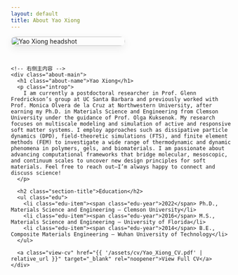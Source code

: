 ```yaml
---
layout: default
title: About Yao Xiong
---
```


<style>
  :root{
    --accent: seagreen;
    --text: #222;
    --muted: #666;
    --bg-soft: #f6f8f8;
  }

  .about-wrap{
    display:flex; gap:28px; align-items:flex-start;
    margin: 0 0 2.5rem 0;
    flex-wrap:wrap;
  }
  .about-photo{
    width:260px; max-width:100%;
    align-self: center;           /* ← 让头像相对右侧整块内容垂直居中 */
  }
  .about-photo img{
    width:100%; height:auto; display:block;
    border-radius:14px;
    box-shadow:0 6px 18px rgba(0,0,0,.08);
  }

  .about-main{ flex:1 1 420px; min-width:320px; }
  .about-name{ font-size:1.8rem; font-weight:700; margin:.25rem 0 0.75rem; }
  .introp{ font-size:1.3rem; line-height:1.5; color:var(--text); max-width:72ch; text-align: justify;}

  /* ---------- Education ---------- */
  .section-title{
    font-size:1.3rem;            /* 与你要求一致 */
    letter-spacing:.02em;
    margin:1.75rem 0 .75rem;
    font-weight:700;
  }
  .edu{
    list-style:none;
    padding-left:0;
    margin: .5rem 0 0 0;
    max-width:72ch;
  }
  .edu-item{
    font-size:1.1rem;            /* 每一项 1.1rem */
    color:var(--text);
    line-height:1.45;
    margin:.6rem 0;
    display:flex;                /* 让 bullet 与文本自然对齐 */
    align-items:flex-start;
  }
  .edu-item::before{
    content:"";
    width:10px; height:10px;
    border-radius:50%;
    background: var(--accent);
    flex: 0 0 10px;
    margin-right:.6rem;
    margin-top:.5em;             /* ← 让圆点与首行中线对齐；需要更高/更低可微调 */
    box-shadow: 0 0 0 3px rgba(46,139,87,.15);
  }
  .edu-year{ font-weight:700; margin-right:.4rem; }

  /* “View Full CV” 与 Education 同字号且左对齐 */
  .view-cv{
    display:block;               /* 独占一行，左边界与标题/列表对齐 */
    margin-top: 1.1rem;
    font-size: 1.3rem;           /* 与 Education 一样大 */
    font-weight: 700;
    color: var(--accent);
    text-decoration: none;
    border-bottom: 2px solid transparent;
    width: fit-content;
  }
  .view-cv:hover{ border-color: var(--accent); }

  /* 适配小屏：保持布局与对齐 */
  @media (max-width: 768px){
    .about-photo{ align-self: flex-start; } /* 小屏堆叠时让头像跟随文首 */
  }
</style>

<div class="post">
  <div class="about-wrap">
    <!-- 左侧头像 -->
    <div class="about-photo">
      <img src="{{ '/assets/img/Yao Xiong_headshot_Transp.jpg' | relative_url }}" alt="Yao Xiong headshot">
    </div>

    <!-- 右侧主内容 -->
    <div class="about-main">
      <h1 class="about-name">Yao Xiong</h1>
      <p class="introp">
        I am currently a postdoctoral researcher in Prof. Glenn Fredrickson’s group at UC Santa Barbara and previously worked with Prof. Monica Olvera de la Cruz at Northwestern University, after earning my Ph.D. in Materials Science and Engineering from Clemson University under the guidance of Prof. Olga Kuksenok. My research focuses on multiscale modeling and simulation of active and responsive soft matter systems. I employ approaches such as dissipative particle dynamics (DPD), field-theoretic simulations (FTS), and finite element methods (FEM) to investigate a wide range of thermodynamic and dynamic phenomena in polymers, gels, and biomaterials. I am passionate about advancing computational frameworks that bridge molecular, mesoscopic, and continuum scales to uncover new design principles for soft materials. Feel free to reach out—I’m always happy to connect and discuss science!
      </p>

      <h2 class="section-title">Education</h2>
      <ul class="edu">
        <li class="edu-item"><span class="edu-year">2022</span> Ph.D., Materials Science and Engineering — Clemson University</li>
        <li class="edu-item"><span class="edu-year">2016</span> M.S., Materials Science and Engineering — University of Florida</li>
        <li class="edu-item"><span class="edu-year">2014</span> B.E., Composite Materials Engineering — Wuhan University of Technology</li>
      </ul>

      <a class="view-cv" href="{{ '/assets/cv/Yao_Xiong_CV.pdf' | relative_url }}" target="_blank" rel="noopener">View Full CV</a>
    </div>
  </div>
</div>
